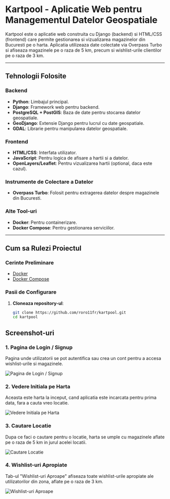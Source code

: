 # Kartpool - Aplicatie Web pentru Managementul Datelor Geospatiale

Kartpool este o aplicatie web construita cu Django (backend) si HTML/CSS (frontend) care permite gestionarea si vizualizarea magazinelor din Bucuresti pe o harta. Aplicatia utilizeaza date colectate via Overpass Turbo si afiseaza magazinele pe o raza de 5 km, precum si wishlist-urile clientilor pe o raza de 3 km.

---

## **Tehnologii Folosite**

### Backend
- **Python**: Limbajul principal.
- **Django**: Framework web pentru backend.
- **PostgreSQL + PostGIS**: Baza de date pentru stocarea datelor geospatiale.
- **GeoDjango**: Extensie Django pentru lucrul cu date geospatiale.
- **GDAL**: Librarie pentru manipularea datelor geospatiale.

### Frontend
- **HTML/CSS**: Interfata utilizator.
- **JavaScript**: Pentru logica de afisare a hartii si a datelor.
- **OpenLayers/Leaflet**: Pentru vizualizarea hartii (optional, daca este cazul).

### Instrumente de Colectare a Datelor
- **Overpass Turbo**: Folosit pentru extragerea datelor despre magazinele din Bucuresti.

### Alte Tool-uri
- **Docker**: Pentru containerizare.
- **Docker Compose**: Pentru gestionarea serviciilor.

---

## **Cum sa Rulezi Proiectul**

### Cerinte Preliminare
- [Docker](https://www.docker.com/get-started)
- [Docker Compose](https://docs.docker.com/compose/install/)

### Pasii de Configurare

1. **Cloneaza repository-ul**:
   ```bash
   git clone https://github.com/roro11fr/kartpool.git
   cd kartpool

## Screenshot-uri

### 1. **Pagina de Login / Signup**
Pagina unde utilizatorii se pot autentifica sau crea un cont pentru a accesa wishlist-urile si magazinele.

![Pagina de Login / Signup](./screenshots/login_signup.png)

### 2. **Vedere Initiala pe Harta**
Aceasta este harta la inceput, cand aplicatia este incarcata pentru prima data, fara a cauta vreo locatie.

![Vedere Initiala pe Harta](./screenshots/initial.png)

### 3. **Cautare Locatie**
Dupa ce faci o cautare pentru o locatie, harta se umple cu magazinele aflate pe o raza de 5 km in jurul acelei locatii.

![Cautare Locatie](./screenshots/search_location.png)

### 4. **Wishlist-uri Apropiate**
Tab-ul "Wishlist-uri Aproape" afiseaza toate wishlist-urile apropiate ale utilizatorilor din zona, aflate pe o raza de 3 km.

![Wishlist-uri Aproape](./screenshots/nearby_wishlists.png)

